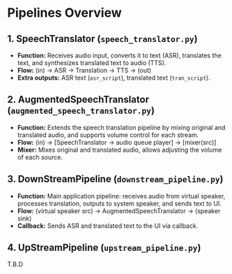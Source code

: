 # Pipelines Overview

## 1. SpeechTranslator (`speech_translator.py`)
- **Function:** Receives audio input, converts it to text (ASR), translates the text, and synthesizes translated text to audio (TTS).
- **Flow:** (in) → ASR → Translation → TTS → (out)
- **Extra outputs:** ASR text (`asr_script`), translated text (`tran_script`).

## 2. AugmentedSpeechTranslator (`augmented_speech_translator.py`)
- **Function:** Extends the speech translation pipeline by mixing original and translated audio, and supports volume control for each stream.
- **Flow:** (in) → [SpeechTranslator → audio queue player] → [mixer(src)]
- **Mixer:** Mixes original and translated audio, allows adjusting the volume of each source.

## 3. DownStreamPipeline (`downstream_pipeline.py`)
- **Function:** Main application pipeline: receives audio from virtual speaker, processes translation, outputs to system speaker, and sends text to UI.
- **Flow:** (virtual speaker src) → AugmentedSpeechTranslator → (speaker sink)
- **Callback:** Sends ASR and translated text to the UI via callback.

## 4. UpStreamPipeline (`upstream_pipeline.py`)
T.B.D
